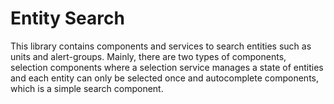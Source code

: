 # Entity Search

This library contains components and services to search entities such as units
and alert-groups. Mainly, there are two types of components, selection
components where a selection service manages a state of entities and each entity
can only be selected once and autocomplete components, which is a simple search
component.
